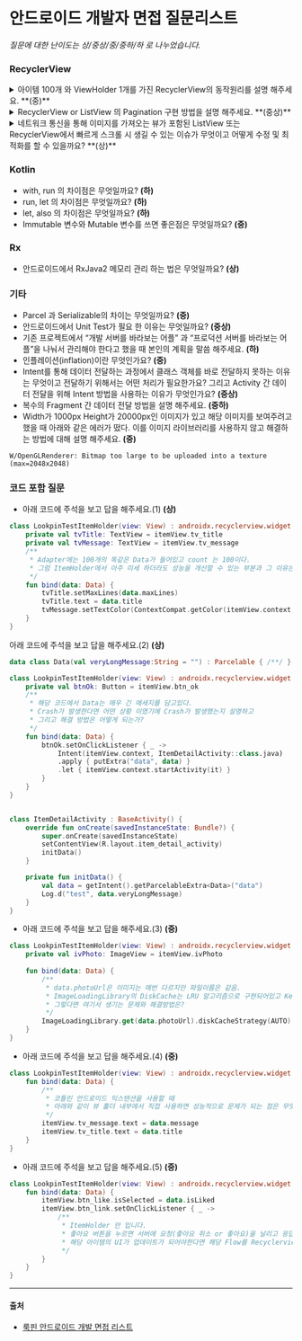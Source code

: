 # 안드로이드 개발자 면접 질문리스트

*질문에 대한 난이도는 상/중상/중/중하/하 로 나누었습니다.*

### RecyclerView
<details markdown="1">
<summary> 아이템 100개 와 ViewHolder 1개를 가진 RecyclerView의 동작원리를 설명 해주세요. **(중)**</summary>

<!--내용 적는공간-->
</details>
<details markdown="1">
<summary> RecyclerView or ListView 의 Pagination 구현 방법을 설명 해주세요. **(중상)** </summary>

<!--내용 적는공간-->
</details>
<details markdown="1">
<summary> 네트워크 통신을 통해 이미지를 가져오는 뷰가 포함된 ListView 또는 RecyclerView에서 빠르게 스크롤 시 생길 수 있는 이슈가 무엇이고 어떻게 수정 및 최적화를 할 수 있을까요? **(상)** </summary>

<!--내용 적는공간-->
</details>


### Kotlin
- with, run 의 차이점은 무엇일까요? **(하)**
- run, let 의 차이점은 무엇일까요? **(하)**
- let, also 의 차이점은 무엇일까요? **(하)**
- Immutable 변수와 Mutable 변수를 쓰면 좋은점은 무엇일까요? **(중)**

### Rx
- 안드로이드에서 RxJava2 메모리 관리 하는 법은 무엇일까요? **(상)**

### 기타
- Parcel 과 Serializable의 차이는 무엇일까요? **(중)**
- 안드로이드에서 Unit Test가 필요 한 이유는 무엇일까요? **(중상)**
- 기존 프로젝트에서 “개발 서버를 바라보는 어플” 과 “프로덕션 서버를 바라보는 어플”을 나눠서 관리해야 한다고 했을 때 본인의 계획을 말씀 해주세요. **(하)**
- 인플레이션(inflation)이란 무엇인가요? **(중)**
- Intent를 통해 데이터 전달하는 과정에서 클래스 객체를 바로 전달하지 못하는 이유는 무엇이고 전달하기 위해서는 어떤 처리가 필요한가요? 그리고 Activity 간 데이터 전달을 위해 Intent 방법을 사용하는 이유가 무엇인가요? **(중상)**
- 복수의 Fragment 간 데이터 전달 방법을 설명 해주세요. **(중하)**
- Width가 1000px Height가 20000px인 이미지가 있고 해당 이미지를 보여주려고 했을 때 아래와 같은 에러가 떴다. 이를 이미지 라이브러리를 사용하지 않고 해결하는 방법에 대해 설명 해주세요. **(중)**
```
W/OpenGLRenderer: Bitmap too large to be uploaded into a texture (max=2048x2048)
```

### 코드 포함 질문

- 아래 코드에 주석을 보고 답을 해주세요.(1) **(상)**

```Kotlin
class LookpinTestItemHolder(view: View) : androidx.recyclerview.widget.RecyclerView.ViewHolder(view) {
    private val tvTitle: TextView = itemView.tv_title
    private val tvMessage: TextView = itemView.tv_message
    /** 
     * Adapter에는 100개의 똑같은 Data가 들어있고 count 는 100이다.
     * 그럼 ItemHolder에서 아주 미세 하더라도 성능을 개선할 수 있는 부분과 그 이유는?
     */
    fun bind(data: Data) {
        tvTitle.setMaxLines(data.maxLines)
        tvTitle.text = data.title
        tvMessage.setTextColor(ContextCompat.getColor(itemView.context, R.color.message_gray_10)
    }
}
```

아래 코드에 주석을 보고 답을 해주세요.(2) **(상)**

```Kotlin
data class Data(val veryLongMessage:String = "") : Parcelable { /**/ }

class LookpinTestItemHolder(view: View) : androidx.recyclerview.widget.RecyclerView.ViewHolder(view) {
    private val btnOk: Button = itemView.btn_ok
    /**
     * 해당 코드에서 Data는 매우 긴 메세지를 담고있다.
     * Crash가 발생한다면 어떤 상황 이였기에 Crash가 발생했는지 설명하고
     * 그리고 해결 방법은 어떻게 되는가?
     */
    fun bind(data: Data) {
        btnOk.setOnClickListener { _ ->
            Intent(itemView.context, ItemDetailActivity::class.java)
            .apply { putExtra("data", data) }
            .let { itemView.context.startActivity(it) }
        }
    }
}


class ItemDetailActivity : BaseActivity() {
    override fun onCreate(savedInstanceState: Bundle?) {
        super.onCreate(savedInstanceState)
        setContentView(R.layout.item_detail_activity)
        initData()
    }

    private fun initData() {
        val data = getIntent().getParcelableExtra<Data>("data")
        Log.d("test", data.veryLongMessage)
    }
}
```


- 아래 코드에 주석을 보고 답을 해주세요.(3) **(중)**

```Kotlin
class LookpinTestItemHolder(view: View) : androidx.recyclerview.widget.RecyclerView.ViewHolder(view) {
    private val ivPhoto: ImageView = itemView.ivPhoto
	
    fun bind(data: Data) {
        /** 
         * data.photoUrl은 이미지는 매번 다르지만 파일이름은 같음.
         * ImageLoadingLibrary의 DiskCache는 LRU 알고리즘으로 구현되어있고 Key는 URL을 암호화한 값입니다.
         * 그렇다면 여기서 생기는 문제와 해결방법은?
         */ 
        ImageLoadingLibrary.get(data.photoUrl).diskCacheStrategy(AUTO).into(ivPhoto)
    }
}
```

- 아래 코드에 주석을 보고 답을 해주세요.(4) **(중)**

```Kotlin
class LookpinTestItemHolder(view: View) : androidx.recyclerview.widget.RecyclerView.ViewHolder(view) {
    fun bind(data: Data) {
        /** 
         * 코틀린 안드로이드 익스텐션을 사용할 때
         * 아래와 같이 뷰 홀더 내부에서 직접 사용하면 성능적으로 문제가 되는 점은 무엇일까요?
         */ 
        itemView.tv_message.text = data.message
        itemView.tv_title.text = data.title
    }
}
```

- 아래 코드에 주석을 보고 답을 해주세요.(5) **(중)**

```Kotlin
class LookpinTestItemHolder(view: View) : androidx.recyclerview.widget.RecyclerView.ViewHolder(view) {
    fun bind(data: Data) {
        itemView.btn_like.isSelected = data.isLiked
        itemView.btn_link.setOnClickListener { _ -> 
            /** 
             * ItemHolder 안 입니다.
             * 좋아요 버튼을 누르면 서버에 요청(좋아요 취소 or 좋아요)을 날리고 응답이 오면
             * 해당 아이템의 UI가 업데이트가 되어야한다면 해당 Flow를 Recyclerview, Adapter, ItemHolder를 통해서 설명해주세요.
             */
        }
    }
}
```


---
#### 출처
 - [룩핀 안드로이드 개발 면접 리스트](https://medium.com/lookpin-engineering/%EC%95%88%EB%93%9C%EB%A1%9C%EC%9D%B4%EB%93%9C-%EA%B0%9C%EB%B0%9C%EC%9E%90-%EB%A9%B4%EC%A0%91-%EC%A7%88%EB%AC%B8%EB%A6%AC%EC%8A%A4%ED%8A%B8-63e1de17453b?fbclid=IwAR2eVKry5rTKADIdIIrVD6yBvcIlIfN2cddOYi9S6CE_iGw9YHFCnp6yikw)

